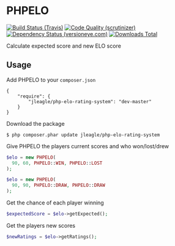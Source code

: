 PHPELO
======

[![Build Status (Travis)](https://img.shields.io/travis/Jleagle/elo-score-calculator/master.svg)](https://travis-ci.org/Jleagle/elo-score-calculator/builds)
[![Code Quality (scrutinizer)](https://scrutinizer-ci.com/g/Jleagle/elo-score-calculator/badges/quality-score.png)](https://scrutinizer-ci.com/g/Jleagle/elo-score-calculator)
[![Dependency Status (versioneye.com)](https://www.versioneye.com/php/Jleagle:elo-score-calculator/badge.png)](https://www.versioneye.com/php/Jleagle:elo-score-calculator)
[![Downloads Total](https://poser.pugx.org/Jleagle/elo-score-calculator/downloads.svg)](https://packagist.org/packages/Jleagle/elo-score-calculator)

Calculate expected score and new ELO score

## Usage

Add PHPELO to your `composer.json`

```
{
    "require": {
        "jleagle/php-elo-rating-system": "dev-master"
    }
}
```

Download the package

```
$ php composer.phar update jleagle/php-elo-rating-system
```
    
Give PHPELO the players current scores and who won/lost/drew

```php
$elo = new PHPELO(
  90, 60, PHPELO::WIN, PHPELO::LOST
);

$elo = new PHPELO(
  90, 90, PHPELO::DRAW, PHPELO::DRAW
);
```

Get the chance of each player winning

```php
$expectedScore = $elo->getExpected();
```

Get the players new scores

```php
$newRatings = $elo->getRatings();
```
